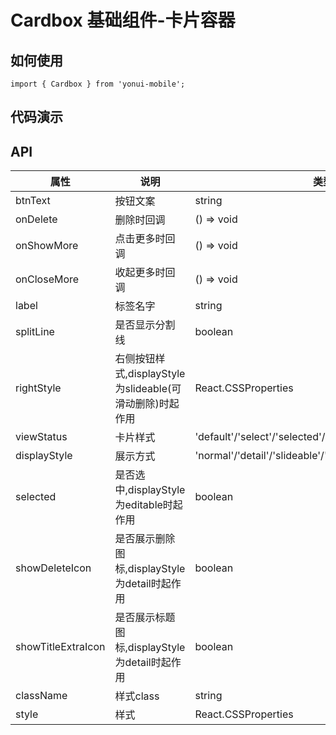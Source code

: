 # Cardbox 基础组件-卡片容器
## 如何使用

```
import { Cardbox } from 'yonui-mobile';

```

## 代码演示


## API

属性 | 说明 | 类型 | 默认值 | 必选
----|-----|------|------|------
btnText | 按钮文案 | string | '删除' | false
onDelete | 删除时回调 | () => void | 无 | false
onShowMore | 点击更多时回调 | () => void | 无 | false
onCloseMore | 收起更多时回调 | () => void | 无 | false
label | 标签名字 | string | '明细' | false
splitLine | 是否显示分割线 | boolean | true | false
rightStyle | 右侧按钮样式,displayStyle为slideable(可滑动删除)时起作用 | React.CSSProperties | 无 | false
viewStatus | 卡片样式 | 'default'/'select'/'selected'/'detail'/'browse' | 'default' | false
displayStyle | 展示方式 | 'normal'/'detail'/'slideable'/'extra'/'editable'/'listDetail' | 无 | false
selected | 是否选中,displayStyle为editable时起作用 | boolean | 无 | false
showDeleteIcon | 是否展示删除图标,displayStyle为detail时起作用 | boolean | true | false
showTitleExtraIcon | 是否展示标题图标,displayStyle为detail时起作用 | boolean | false | false
className| 样式class | string | 无 | false
style | 样式 | React.CSSProperties | 无 | false

